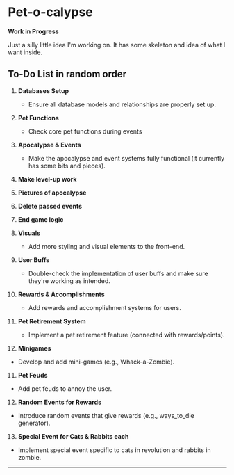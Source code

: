 # Pet-o-calypse

**Work in Progress**

Just a silly little idea I'm working on. It has some skeleton and idea of what I want inside.

## To-Do List in random order

1. **Databases Setup**  
   - Ensure all database models and relationships are properly set up.

2. **Pet Functions**  
   - Check core pet functions during events

3. **Apocalypse & Events**  
   - Make the apocalypse and event systems fully functional (it currently has some bits and pieces).

4. **Make level-up work**

5. **Pictures of apocalypse**

5. **Delete passed events**

5. **End game logic**

6. **Visuals**  
   - Add more styling and visual elements to the front-end.

7. **User Buffs**  
   - Double-check the implementation of user buffs and make sure they're working as intended.

8. **Rewards & Accomplishments**  
   - Add rewards and accomplishment systems for users.

9. **Pet Retirement System**  
   - Implement a pet retirement feature (connected with rewards/points).

10. **Minigames**  
   - Develop and add mini-games (e.g., Whack-a-Zombie).

11. **Pet Feuds**  
   - Add pet feuds to annoy the user.

12. **Random Events for Rewards**  
   - Introduce random events that give rewards (e.g., ways_to_die generator).

13. **Special Event for Cats & Rabbits each**  
   - Implement special event specific to cats in revolution and rabbits in zombie.

---
